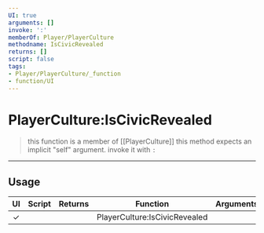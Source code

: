 ```yaml
---
UI: true
arguments: []
invoke: ':'
memberOf: Player/PlayerCulture
methodname: IsCivicRevealed
returns: []
script: false
tags:
- Player/PlayerCulture/_function
- function/UI
---
```

# PlayerCulture:IsCivicRevealed
> this function is a member of [[PlayerCulture]]
> this method expects an implicit "self" argument. invoke it with `:`
-----
## Usage
|  UI | Script | Returns | Function | Arguments |
|:---:|:------:|-------:|:--------:|:---------|
|✓| ||PlayerCulture:IsCivicRevealed||
